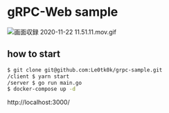 # gRPC-Web sample

![画面収録 2020-11-22 11.51.11.mov.gif](https://qiita-image-store.s3.ap-northeast-1.amazonaws.com/0/631794/85017893-8259-c8f0-22d6-49a90afb4399.gif)

## how to start

```zsh
$ git clone git@github.com:Le0tk0k/grpc-sample.git
/client $ yarn start
/server $ go run main.go
$ docker-compose up -d
```

http://localhost:3000/
